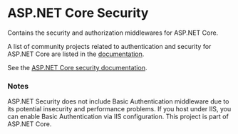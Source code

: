 ASP.NET Core Security
===========================

Contains the security and authorization middlewares for ASP.NET Core.

A list of community projects related to authentication and security for ASP.NET Core are listed in the [documentation](https://docs.microsoft.com/en-us/aspnet/core/security/authentication/community).

See the [ASP.NET Core security documentation](https://docs.microsoft.com/en-us/aspnet/core/security/).

### Notes

ASP.NET Security does not include Basic Authentication middleware due to its potential insecurity and performance problems. If you host under IIS, you can enable Basic Authentication via IIS configuration.
This project is part of ASP.NET Core.
